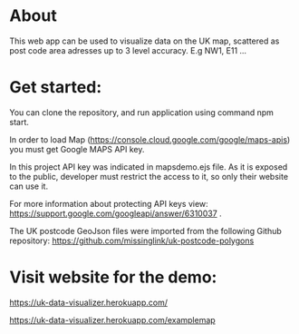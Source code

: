 # About

This web app can be used to visualize data on the UK map, scattered as post code area adresses up to 3 level accuracy.
E.g NW1, E11 ... 


# Get started: 
You can clone the repository, and run application using command npm start. 

In order to load Map (https://console.cloud.google.com/google/maps-apis) you must get Google MAPS API key. 

In this project API key was indicated in mapsdemo.ejs file. As it is exposed to the public, developer must restrict the access to it, so only their website can use it.

For more information about protecting API keys view: https://support.google.com/googleapi/answer/6310037 .


The UK postcode GeoJson files were imported from the following Github repository: https://github.com/missinglink/uk-postcode-polygons


# Visit website for the demo: 
https://uk-data-visualizer.herokuapp.com/ 

https://uk-data-visualizer.herokuapp.com/examplemap
